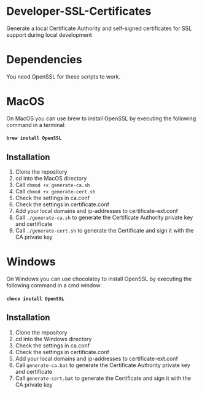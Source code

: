 # Developer-SSL-Certificates
Generate a local Certificate Authority and self-signed certificates for SSL support during local development

# Dependencies
You need OpenSSL for these scripts to work. 

# MacOS

On MacOS you can use brew to install OpenSSL by executing the following command in a terminal:
#### `brew install OpenSSL`

## Installation
1. Clone the repository 
2. cd into the MacOS directory
3. Call `chmod +x generate-ca.sh`
4. Call `chmod +x generate-cert.sh`
5. Check the settings in ca.conf
6. Check the settings in certificate.conf 
7. Add your local domains and ip-addresses to certificate-ext.conf
8. Call `./generate-ca.sh` to generate the Certificate Authority private key and certificate
9. Call `./generate-cert.sh` to generate the Certificate and sign it with the CA private key

# Windows

On Windows you can use chocolatey to install OpenSSL by executing the following command in a cmd window:

#### `choco install OpenSSL`
## Installation
1. Clone the repository
2. cd into the Windows directory
3. Check the settings in ca.conf
4. Check the settings in certificate.conf 
5. Add your local domains and ip-addresses to certificate-ext.conf
6. Call `generate-ca.bat` to generate the Certificate Authority private key and certificate
7. Call `generate-cert.bat` to generate the Certificate and sign it with the CA private key
